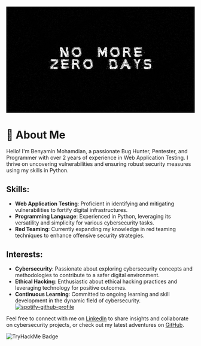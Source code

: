 ![Sci-Fi City](https://github.com/unlimiteeed/unlimiteeed/blob/main/wallpaper.jpg)

# 💫 About Me

Hello! I'm Benyamin Mohamdian, a passionate Bug Hunter, Pentester, and Programmer with over 2 years of experience in Web Application Testing. I thrive on uncovering vulnerabilities and ensuring robust security measures using my skills in Python.

## Skills:
- **Web Application Testing**: Proficient in identifying and mitigating vulnerabilities to fortify digital infrastructures.
- **Programming Language**: Experienced in Python, leveraging its versatility and simplicity for various cybersecurity tasks.
- **Red Teaming**: Currently expanding my knowledge in red teaming techniques to enhance offensive security strategies.

## Interests:
- **Cybersecurity**: Passionate about exploring cybersecurity concepts and methodologies to contribute to a safer digital environment.
- **Ethical Hacking**: Enthusiastic about ethical hacking practices and leveraging technology for positive outcomes.
- **Continuous Learning**: Committed to ongoing learning and skill development in the dynamic field of cybersecurity.
[![spotify-github-profile](https://spotify-github-profile.vercel.app/api/view?uid=31m7em7bj3tyo4i2khv7e3mftd34&cover_image=true&theme=novatorem&show_offline=false&background_color=121212&interchange=false&bar_color=53b14f&bar_color_cover=false)](https://spotify-github-profile.vercel.app/api/view?uid=31m7em7bj3tyo4i2khv7e3mftd34&redirect=true)

Feel free to connect with me on [LinkedIn](https://www.linkedin.com/in/benyamin-mohamadian-4749372a8/) to share insights and collaborate on cybersecurity projects, or check out my latest adventures on [GitHub](https://github.com/unlimiteeed/Hnews).

![TryHackMe Badge](https://tryhackme-badges.s3.amazonaws.com/unlimiteeeed.png)
